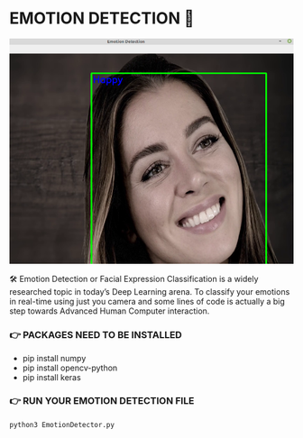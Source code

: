 # EMOTION DETECTION 👋 

![Screenshot](emotions.png)


🛠️ Emotion Detection or Facial Expression Classification is a widely researched topic in today’s Deep Learning arena. To classify your emotions in real-time using just you camera and some lines of code is actually a big step towards Advanced Human Computer interaction.

### 👉 PACKAGES NEED TO BE INSTALLED 

- pip install numpy
- pip install opencv-python
- pip install keras



### 👉 RUN YOUR EMOTION DETECTION FILE

``` python3 EmotionDetector.py ```
